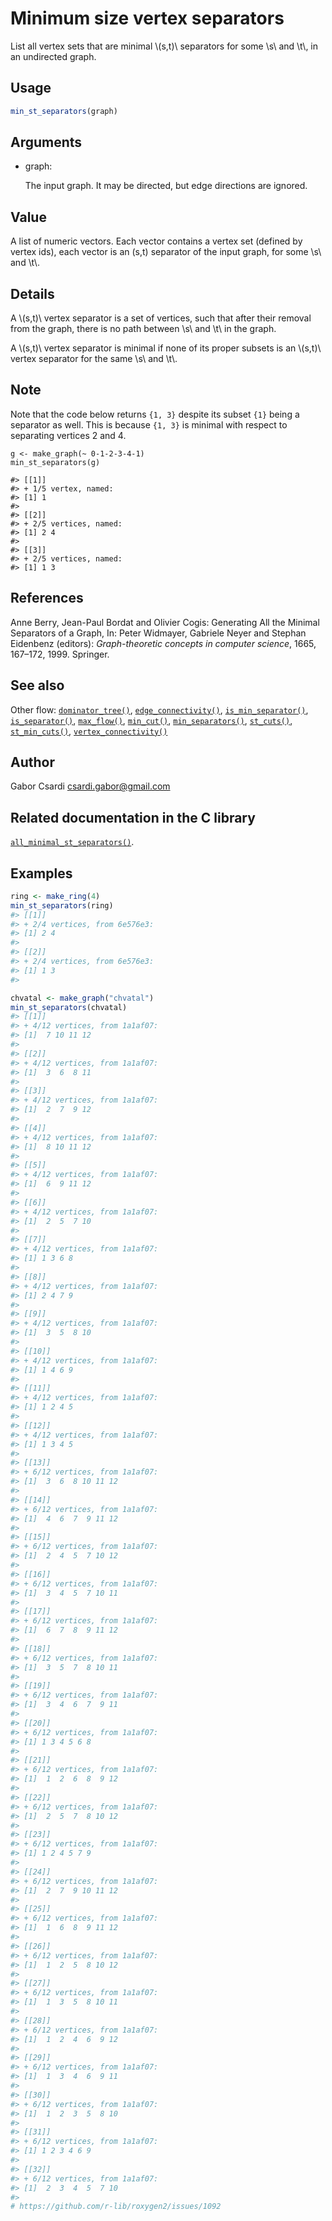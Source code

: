# Minimum size vertex separators

List all vertex sets that are minimal \\(s,t)\\ separators for some
\\s\\ and \\t\\, in an undirected graph.

## Usage

``` r
min_st_separators(graph)
```

## Arguments

- graph:

  The input graph. It may be directed, but edge directions are ignored.

## Value

A list of numeric vectors. Each vector contains a vertex set (defined by
vertex ids), each vector is an (s,t) separator of the input graph, for
some \\s\\ and \\t\\.

## Details

A \\(s,t)\\ vertex separator is a set of vertices, such that after their
removal from the graph, there is no path between \\s\\ and \\t\\ in the
graph.

A \\(s,t)\\ vertex separator is minimal if none of its proper subsets is
an \\(s,t)\\ vertex separator for the same \\s\\ and \\t\\.

## Note

Note that the code below returns `{1, 3}` despite its subset `{1}` being
a separator as well. This is because `{1, 3}` is minimal with respect to
separating vertices 2 and 4.

    g <- make_graph(~ 0-1-2-3-4-1)
    min_st_separators(g)

    #> [[1]]
    #> + 1/5 vertex, named:
    #> [1] 1
    #>
    #> [[2]]
    #> + 2/5 vertices, named:
    #> [1] 2 4
    #>
    #> [[3]]
    #> + 2/5 vertices, named:
    #> [1] 1 3

## References

Anne Berry, Jean-Paul Bordat and Olivier Cogis: Generating All the
Minimal Separators of a Graph, In: Peter Widmayer, Gabriele Neyer and
Stephan Eidenbenz (editors): *Graph-theoretic concepts in computer
science*, 1665, 167–172, 1999. Springer.

## See also

Other flow:
[`dominator_tree()`](https://r.igraph.org/reference/dominator_tree.md),
[`edge_connectivity()`](https://r.igraph.org/reference/edge_connectivity.md),
[`is_min_separator()`](https://r.igraph.org/reference/is_min_separator.md),
[`is_separator()`](https://r.igraph.org/reference/is_separator.md),
[`max_flow()`](https://r.igraph.org/reference/max_flow.md),
[`min_cut()`](https://r.igraph.org/reference/min_cut.md),
[`min_separators()`](https://r.igraph.org/reference/min_separators.md),
[`st_cuts()`](https://r.igraph.org/reference/st_cuts.md),
[`st_min_cuts()`](https://r.igraph.org/reference/st_min_cuts.md),
[`vertex_connectivity()`](https://r.igraph.org/reference/vertex_connectivity.md)

## Author

Gabor Csardi <csardi.gabor@gmail.com>

## Related documentation in the C library

[`all_minimal_st_separators()`](https://igraph.org/c/html/latest/igraph-Separators.html#igraph_all_minimal_st_separators).

## Examples

``` r
ring <- make_ring(4)
min_st_separators(ring)
#> [[1]]
#> + 2/4 vertices, from 6e576e3:
#> [1] 2 4
#> 
#> [[2]]
#> + 2/4 vertices, from 6e576e3:
#> [1] 1 3
#> 

chvatal <- make_graph("chvatal")
min_st_separators(chvatal)
#> [[1]]
#> + 4/12 vertices, from 1a1af07:
#> [1]  7 10 11 12
#> 
#> [[2]]
#> + 4/12 vertices, from 1a1af07:
#> [1]  3  6  8 11
#> 
#> [[3]]
#> + 4/12 vertices, from 1a1af07:
#> [1]  2  7  9 12
#> 
#> [[4]]
#> + 4/12 vertices, from 1a1af07:
#> [1]  8 10 11 12
#> 
#> [[5]]
#> + 4/12 vertices, from 1a1af07:
#> [1]  6  9 11 12
#> 
#> [[6]]
#> + 4/12 vertices, from 1a1af07:
#> [1]  2  5  7 10
#> 
#> [[7]]
#> + 4/12 vertices, from 1a1af07:
#> [1] 1 3 6 8
#> 
#> [[8]]
#> + 4/12 vertices, from 1a1af07:
#> [1] 2 4 7 9
#> 
#> [[9]]
#> + 4/12 vertices, from 1a1af07:
#> [1]  3  5  8 10
#> 
#> [[10]]
#> + 4/12 vertices, from 1a1af07:
#> [1] 1 4 6 9
#> 
#> [[11]]
#> + 4/12 vertices, from 1a1af07:
#> [1] 1 2 4 5
#> 
#> [[12]]
#> + 4/12 vertices, from 1a1af07:
#> [1] 1 3 4 5
#> 
#> [[13]]
#> + 6/12 vertices, from 1a1af07:
#> [1]  3  6  8 10 11 12
#> 
#> [[14]]
#> + 6/12 vertices, from 1a1af07:
#> [1]  4  6  7  9 11 12
#> 
#> [[15]]
#> + 6/12 vertices, from 1a1af07:
#> [1]  2  4  5  7 10 12
#> 
#> [[16]]
#> + 6/12 vertices, from 1a1af07:
#> [1]  3  4  5  7 10 11
#> 
#> [[17]]
#> + 6/12 vertices, from 1a1af07:
#> [1]  6  7  8  9 11 12
#> 
#> [[18]]
#> + 6/12 vertices, from 1a1af07:
#> [1]  3  5  7  8 10 11
#> 
#> [[19]]
#> + 6/12 vertices, from 1a1af07:
#> [1]  3  4  6  7  9 11
#> 
#> [[20]]
#> + 6/12 vertices, from 1a1af07:
#> [1] 1 3 4 5 6 8
#> 
#> [[21]]
#> + 6/12 vertices, from 1a1af07:
#> [1]  1  2  6  8  9 12
#> 
#> [[22]]
#> + 6/12 vertices, from 1a1af07:
#> [1]  2  5  7  8 10 12
#> 
#> [[23]]
#> + 6/12 vertices, from 1a1af07:
#> [1] 1 2 4 5 7 9
#> 
#> [[24]]
#> + 6/12 vertices, from 1a1af07:
#> [1]  2  7  9 10 11 12
#> 
#> [[25]]
#> + 6/12 vertices, from 1a1af07:
#> [1]  1  6  8  9 11 12
#> 
#> [[26]]
#> + 6/12 vertices, from 1a1af07:
#> [1]  1  2  5  8 10 12
#> 
#> [[27]]
#> + 6/12 vertices, from 1a1af07:
#> [1]  1  3  5  8 10 11
#> 
#> [[28]]
#> + 6/12 vertices, from 1a1af07:
#> [1]  1  2  4  6  9 12
#> 
#> [[29]]
#> + 6/12 vertices, from 1a1af07:
#> [1]  1  3  4  6  9 11
#> 
#> [[30]]
#> + 6/12 vertices, from 1a1af07:
#> [1]  1  2  3  5  8 10
#> 
#> [[31]]
#> + 6/12 vertices, from 1a1af07:
#> [1] 1 2 3 4 6 9
#> 
#> [[32]]
#> + 6/12 vertices, from 1a1af07:
#> [1]  2  3  4  5  7 10
#> 
# https://github.com/r-lib/roxygen2/issues/1092
```
